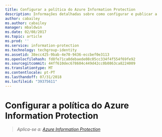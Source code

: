```yaml
---
title: Configurar a política do Azure Information Protection
description: Informações detalhadas sobre como configurar e publicar a política do Azure Information Protection.
author: cabailey
ms.author: cabailey
manager: mbaldwin
ms.date: 02/08/2017
ms.topic: article
ms.prod: ''
ms.service: information-protection
ms.technology: techgroup-identity
ms.assetid: 38ecc425-9bab-4e70-9436-eccbef0e3113
ms.openlocfilehash: fd8fe71ca0debaede08c05cc334f4f554f69fe92
ms.sourcegitcommit: 44ff610dec678604c449d42cc0b0863ca8224009
ms.translationtype: MT
ms.contentlocale: pt-PT
ms.lasthandoff: 07/31/2018
ms.locfileid: "39375611"
---
```

# <a name="configuring-the-azure-information-protection-policy"></a>Configurar a política do Azure Information Protection 

>*Aplica-se a: [Azure Information Protection](https://azure.microsoft.com/pricing/details/information-protection)*

